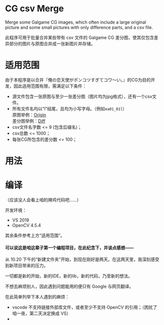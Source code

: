 # CG csv Merge 
Merge some Galgame CG images, which often include a large original picture and some small pictures with only difference parts, and a csv file. 

此程序可用于批量合并某些带有 csv 文件的 Galgame CG 差分图，使其仅包含差异部分的图片与原图合并成一张新图片并存储。
# 适用范围
由于本程序是以合并『俺の恋天使がポンコツすぎてコワ～い。』的CG为目的开发，因此适用范围有限，需满足以下条件：

- 源文件包含一张原图与至少一张差分图（图片均为jpg格式），还有一个csv文件。
- 所有文件名均以“l”结尾，且均为小写字母。（例如`ea01_01l`）<br>
原图举例：[Origin](https://file.sxjeru.top/%E5%9B%BE%E5%BA%8A/ea01_01l.jpg)<br>
差分图举例：[Diff](https://file.sxjeru.top/%E5%9B%BE%E5%BA%8A/ea01_02l.jpg)
- csv文件名字数 <= 9 (包含后缀名)；
- csv总数 <= 1000；
- 每张CG所包含的差分数 <= 100；
# 用法

# 编译
（应该没人会看上咱的辣鸡代码吧……）

开发环境：
- VS 2019
- OpenCV 4.5.4

其余条件参考上方“适用范围”。
#### 可以说这是咱这辈子第一个编程项目，在此纪念下，并谈点感想——
从 10.20 下午的“新建文件夹”开始，到现在刚好是两天。在这两天里，我深刻感受到新项目带来的压力。

一切都是新的开始，新的IDE，新的lib，新的代码，乃至新的想法。

不想去麻烦别人，因此遇到问题能用的便只有 Google 与网页翻译。

在此简单列举下本人遇到的麻烦：
- vscode 不支持链接外部库文件，或者至少不支持 OpenCV 的引用；（困扰了咱一夜，第二天决定换成 VS）
- 
